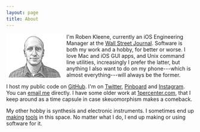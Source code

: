 ```yaml
---
layout: page
title: About
---
```


<img src="/assets/about-me.png" style="float: left; width: 30%; margin-right: 10px" alt="Roben Kleene" />

I'm Roben Kleene, currently an iOS Engineering Manager at the [Wall Street Journal](https://wsj.com/mobile). Software is both my work and a hobby, for better or worse. I love Mac and iOS GUI apps, and Unix command line utilities, increasingly I prefer the latter, but anything I also want to do on my phone---which is almost everything---will always be the former.

I host my public code on [GitHub](https://github.com/robenkleene). I'm on [Twitter](https://twitter.com/robenkleene), [Pinboard](https://pinboard.in/u:robenkleene) and [Instagram](https://www.instagram.com/robenkleene/). You can [email me](mailto:contact@robenkleene.com) directly. I have some older work at [1percenter.com](http://1percenter.com), that I keep around as a time capsule in case skeuomorphism makes a comeback.

My other hobby is synthesis and electronic instruments. I sometimes end up [making](https://github.com/robenkleene/euclidean-sequencer "Euclidean Sequencer") [tools](https://github.com/robenkleene/thwomp "Thwomp") in this space. No matter what I do, I end up making or using software for it.
